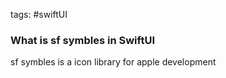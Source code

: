 tags: #swiftUI 

### What is sf symbles in SwiftUI
sf symbles is a icon library for apple development